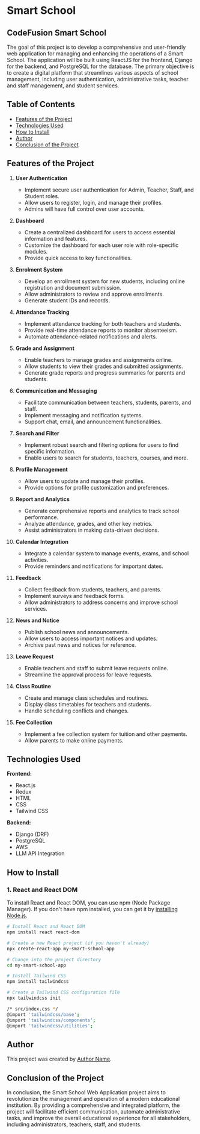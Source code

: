 # Smart School

## CodeFusion Smart School

The goal of this project is to develop a comprehensive and user-friendly web application for managing and enhancing the operations of a Smart School. The application will be built using ReactJS for the frontend, Django for the backend, and PostgreSQL for the database. The primary objective is to create a digital platform that streamlines various aspects of school management, including user authentication, administrative tasks, teacher and staff management, and student services.

## Table of Contents

- [Features of the Project](#features-of-the-project)
- [Technologies Used](#technologies-used)
- [How to Install](#how-to-install)
- [Author](#author)
- [Conclusion of the Project](#conclusion-of-the-project)

## Features of the Project

1. **User Authentication**
    - Implement secure user authentication for Admin, Teacher, Staff, and Student roles.
    - Allow users to register, login, and manage their profiles.
    - Admins will have full control over user accounts.

2. **Dashboard**
    - Create a centralized dashboard for users to access essential information and features.
    - Customize the dashboard for each user role with role-specific modules.
    - Provide quick access to key functionalities.

3. **Enrolment System**
    - Develop an enrollment system for new students, including online registration and document submission.
    - Allow administrators to review and approve enrollments.
    - Generate student IDs and records.

4. **Attendance Tracking**
    - Implement attendance tracking for both teachers and students.
    - Provide real-time attendance reports to monitor absenteeism.
    - Automate attendance-related notifications and alerts.

5. **Grade and Assignment**
    - Enable teachers to manage grades and assignments online.
    - Allow students to view their grades and submitted assignments.
    - Generate grade reports and progress summaries for parents and students.

6. **Communication and Messaging**
    - Facilitate communication between teachers, students, parents, and staff.
    - Implement messaging and notification systems.
    - Support chat, email, and announcement functionalities.

7. **Search and Filter**
    - Implement robust search and filtering options for users to find specific information.
    - Enable users to search for students, teachers, courses, and more.

8. **Profile Management**
    - Allow users to update and manage their profiles.
    - Provide options for profile customization and preferences.

9. **Report and Analytics**
    - Generate comprehensive reports and analytics to track school performance.
    - Analyze attendance, grades, and other key metrics.
    - Assist administrators in making data-driven decisions.

10. **Calendar Integration**
    - Integrate a calendar system to manage events, exams, and school activities.
    - Provide reminders and notifications for important dates.

11. **Feedback**
    - Collect feedback from students, teachers, and parents.
    - Implement surveys and feedback forms.
    - Allow administrators to address concerns and improve school services.

12. **News and Notice**
    - Publish school news and announcements.
    - Allow users to access important notices and updates.
    - Archive past news and notices for reference.

13. **Leave Request**
    - Enable teachers and staff to submit leave requests online.
    - Streamline the approval process for leave requests.

14. **Class Routine**
    - Create and manage class schedules and routines.
    - Display class timetables for teachers and students.
    - Handle scheduling conflicts and changes.

15. **Fee Collection**
    - Implement a fee collection system for tuition and other payments.
    - Allow parents to make online payments.

## Technologies Used

**Frontend:**
- React.js
- Redux
- HTML
- CSS
- Tailwind CSS

**Backend:**
- Django (DRF)
- PostgreSQL
- AWS
- LLM API Integration

## How to Install

### 1. React and React DOM

To install React and React DOM, you can use npm (Node Package Manager). If you don't have npm installed, you can get it by [installing Node.js](https://nodejs.org/).

```bash
# Install React and React DOM
npm install react react-dom

# Create a new React project (if you haven't already)
npx create-react-app my-smart-school-app

# Change into the project directory
cd my-smart-school-app

# Install Tailwind CSS
npm install tailwindcss

# Create a Tailwind CSS configuration file
npx tailwindcss init

/* src/index.css */
@import 'tailwindcss/base';
@import 'tailwindcss/components';
@import 'tailwindcss/utilities';

```

## Author

This project was created by 
[Author Name](https://github.com/truptinabriya).




## Conclusion of the Project

In conclusion, the Smart School Web Application project aims to revolutionize the management and operation of a modern educational institution. By providing a comprehensive and integrated platform, the project will facilitate efficient communication, automate administrative tasks, and improve the overall educational experience for all stakeholders, including administrators, teachers, staff, and students.
